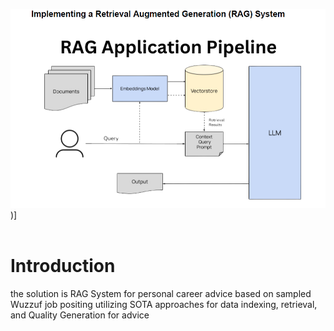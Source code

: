 ![](https://github.com/omarelnahas23/Personalized-Career-Advice-RAG/blob/main/assets/Screenshot_8.png))]
<br><br>

# **Introduction**
the solution is RAG System for personal career advice based on sampled Wuzzuf job positing utilizing SOTA approaches for data indexing, retrieval, and Quality Generation for advice 

